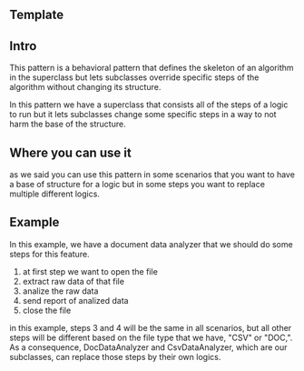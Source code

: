 ## Template

## Intro

This pattern is a behavioral pattern that defines the skeleton of an algorithm in the superclass but lets subclasses override specific steps of the algorithm without changing its structure.

In this pattern we have a superclass that consists all of the steps of a logic to run but it lets subclasses change some specific steps in a way to not harm the base of the structure.

## Where you can use it

as we said you can use this pattern in some scenarios that you want to have a base of structure for a logic but in some steps you want to replace multiple different logics.

## Example

In this example, we have a document data analyzer that we should do some steps for this feature.

1. at first step we want to open the file
2. extract raw data of that file
3. analize the raw data
4. send report of analized data
5. close the file

in this example, steps 3 and 4 will be the same in all scenarios, but all other steps will be different based on the file type that we have, "CSV" or "DOC,". As a consequence, DocDataAnalyzer and CsvDataAnalyzer, which are our subclasses, can replace those steps by their own logics.
